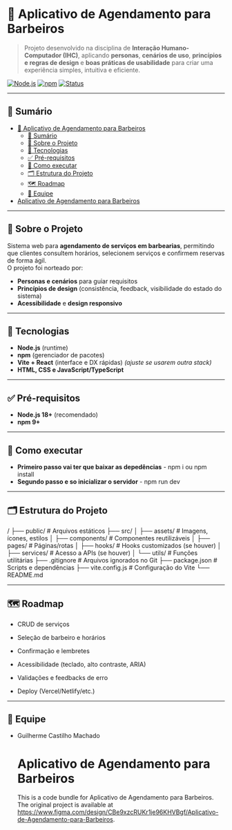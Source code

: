 # 💈 Aplicativo de Agendamento para Barbeiros

> Projeto desenvolvido na disciplina de **Interação Humano-Computador (IHC)**, aplicando **personas**, **cenários de uso**, **princípios e regras de design** e **boas práticas de usabilidade** para criar uma experiência simples, intuitiva e eficiente.

[![Node.js](https://img.shields.io/badge/Node.js-%3E%3D%2018.x-informational)]()
[![npm](https://img.shields.io/badge/npm-compatível-informational)]()
[![Status](https://img.shields.io/badge/status-em%20desenvolvimento-yellow)]()

---

## 🧭 Sumário
- [💈 Aplicativo de Agendamento para Barbeiros](#-aplicativo-de-agendamento-para-barbeiros)
  - [🧭 Sumário](#-sumário)
  - [📖 Sobre o Projeto](#-sobre-o-projeto)
  - [🧰 Tecnologias](#-tecnologias)
  - [✅ Pré-requisitos](#-pré-requisitos)
  - [🧪 Como executar](#-como-executar)
  - [🗂️ Estrutura do Projeto](#️-estrutura-do-projeto)
  - [🗺️ Roadmap](#️-roadmap)
  - [👥 Equipe](#-equipe)
- [Aplicativo de Agendamento para Barbeiros](#aplicativo-de-agendamento-para-barbeiros)

---

## 📖 Sobre o Projeto
Sistema web para **agendamento de serviços em barbearias**, permitindo que clientes consultem horários, selecionem serviços e confirmem reservas de forma ágil.  
O projeto foi norteado por:
- **Personas e cenários** para guiar requisitos
- **Princípios de design** (consistência, feedback, visibilidade do estado do sistema)
- **Acessibilidade** e **design responsivo**

---

## 🧰 Tecnologias
- **Node.js** (runtime)
- **npm** (gerenciador de pacotes)
- **Vite + React** (interface e DX rápidas) *(ajuste se usarem outra stack)*
- **HTML, CSS e JavaScript/TypeScript**

---

## ✅ Pré-requisitos
- **Node.js 18+** (recomendado)
- **npm 9+**

---

## 🧪 Como executar
- **Primeiro passo vai ter que baixar as depedências** - npm i ou npm install
- **Segundo passo e so inicializar o servidor** - npm run dev

---

## 🗂️ Estrutura do Projeto
/
├── public/             # Arquivos estáticos
├── src/
│   ├── assets/         # Imagens, ícones, estilos
│   ├── components/     # Componentes reutilizáveis
│   ├── pages/          # Páginas/rotas
│   ├── hooks/          # Hooks customizados (se houver)
│   ├── services/       # Acesso a APIs (se houver)
│   └── utils/          # Funções utilitárias
├── .gitignore          # Arquivos ignorados no Git
├── package.json        # Scripts e dependências
├── vite.config.js      # Configuração do Vite
└── README.md

---

## 🗺️ Roadmap
- CRUD de serviços

- Seleção de barbeiro e horários

- Confirmação e lembretes

- Acessibilidade (teclado, alto contraste, ARIA)

- Validações e feedbacks de erro

- Deploy (Vercel/Netlify/etc.)
  
---

## 👥 Equipe
- Guilherme Castilho Machado


  
  
  
  
  
  
  
  
  
  
  
  
  
  
  
  
  
  
  
  
  
  
  
  
  
  # Aplicativo de Agendamento para Barbeiros

  This is a code bundle for Aplicativo de Agendamento para Barbeiros. The original project is available at https://www.figma.com/design/CBe9xzcRUKr1je96KHVBgf/Aplicativo-de-Agendamento-para-Barbeiros.
